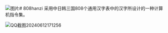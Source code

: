 ![图片](https://github.com/tshiao4695/808hanzi/assets/50295057/4285ba0e-9664-41a3-9772-6331d8908e46)# 808hanzi
采用中日韩三国808个通用汉字表中的汉字所设计的一种计算机指令集。

![QQ截图20240612171256](https://github.com/tshiao4695/808hanzi/assets/50295057/b6d0c8f4-e011-4a81-a0e1-04d198fa9aab)
